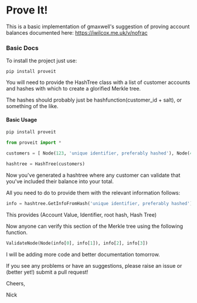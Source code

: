 Prove It!
=========

This is a basic implementation of gmaxwell's suggestion of proving account balances documented here: https://iwilcox.me.uk/v/nofrac

### Basic Docs

To install the project just use:
```
pip install proveit
```

You will need to provide the HashTree class with a list of customer accounts and hashes with which to create a glorified Merkle tree.

The hashes should probably just be hashfunction(customer_id + salt), or something of the like.

#### Basic Usage
```python
pip install proveit

from proveit import *

customers = [ Node(123, 'unique identifier, preferably hashed'), Node(456, 'unique identifier2, preferably hashed as well')]

hashtree = HashTree(customers)
```

Now you've generated a hashtree where any customer can validate that you've included their balance into your total.

All you need to do to provide them with the relevant information follows:

```python
info = hashtree.GetInfoFromHash('unique identifier, preferably hashed')
```

This provides (Account Value, Identifier, root hash, Hash Tree)

Now anyone can verify this section of the Merkle tree using the following function.

```python
ValidateNode(Node(info[0], info[1]), info[2], info[3])
```

I will be adding more code and better documentation tomorrow.

If you see any problems or have an suggestions, please raise an issue or (better yet!) submit a pull request!

Cheers,

Nick
